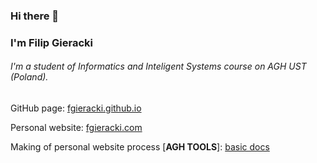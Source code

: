 ### Hi there 👋
### I'm Filip Gieracki
###### I'm a student of Informatics and Inteligent Systems course on AGH UST (Poland).

GitHub page: [fgieracki.github.io](https://fgieracki.github.io)

Personal website: [fgieracki.com](https://fgieracki.com)

Making of personal website process [**AGH TOOLS**]: [basic docs](https://sandbox.fgieracki.com/tools/)

<!--
**fgieracki/fgieracki** is a ✨ _special_ ✨ repository because its `README.md` (this file) appears on your GitHub profile.

Here are some ideas to get you started:

- 🔭 I’m currently working on ...
- 🌱 I’m currently learning ...
- 👯 I’m looking to collaborate on ...
- 🤔 I’m looking for help with ...
- 💬 Ask me about ...
- 📫 How to reach me: ...
- 😄 Pronouns: ...
- ⚡ Fun fact: ...
-->

